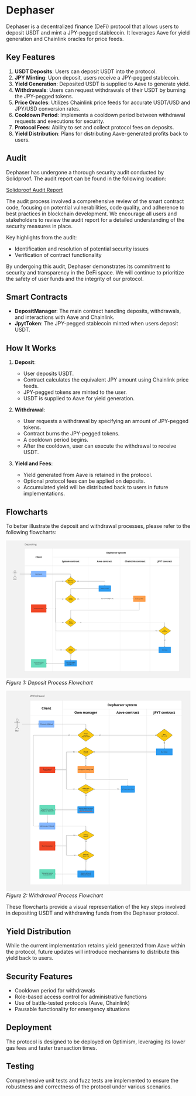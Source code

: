 # Dephaser

Dephaser is a decentralized finance (DeFi) protocol that allows users to deposit USDT and mint a JPY-pegged stablecoin. It leverages Aave for yield generation and Chainlink oracles for price feeds.

## Key Features

1. **USDT Deposits**: Users can deposit USDT into the protocol.
2. **JPY Minting**: Upon deposit, users receive a JPY-pegged stablecoin.
3. **Yield Generation**: Deposited USDT is supplied to Aave to generate yield.
4. **Withdrawals**: Users can request withdrawals of their USDT by burning the JPY-pegged tokens.
5. **Price Oracles**: Utilizes Chainlink price feeds for accurate USDT/USD and JPY/USD conversion rates.
6. **Cooldown Period**: Implements a cooldown period between withdrawal requests and executions for security.
7. **Protocol Fees**: Ability to set and collect protocol fees on deposits.
8. **Yield Distribution**: Plans for distributing Aave-generated profits back to users.

## Audit

Dephaser has undergone a thorough security audit conducted by Solidproof. The audit report can be found in the following location:

[Solidproof Audit Report](https://github.com/solidproof/Projects/tree/main/2024/Dephaser)

The audit process involved a comprehensive review of the smart contract code, focusing on potential vulnerabilities, code quality, and adherence to best practices in blockchain development. We encourage all users and stakeholders to review the audit report for a detailed understanding of the security measures in place.

Key highlights from the audit:
- Identification and resolution of potential security issues
- Verification of contract functionality

By undergoing this audit, Dephaser demonstrates its commitment to security and transparency in the DeFi space. We will continue to prioritize the safety of user funds and the integrity of our protocol.

## Smart Contracts

- **DepositManager**: The main contract handling deposits, withdrawals, and interactions with Aave and Chainlink.
- **JpytToken**: The JPY-pegged stablecoin minted when users deposit USDT.

## How It Works

1. **Deposit**:
   - User deposits USDT.
   - Contract calculates the equivalent JPY amount using Chainlink price feeds.
   - JPY-pegged tokens are minted to the user.
   - USDT is supplied to Aave for yield generation.

2. **Withdrawal**:
   - User requests a withdrawal by specifying an amount of JPY-pegged tokens.
   - Contract burns the JPY-pegged tokens.
   - A cooldown period begins.
   - After the cooldown, user can execute the withdrawal to receive USDT.

3. **Yield and Fees**:
   - Yield generated from Aave is retained in the protocol.
   - Optional protocol fees can be applied on deposits.
   - Accumulated yield will be distributed back to users in future implementations.

## Flowcharts

To better illustrate the deposit and withdrawal processes, please refer to the following flowcharts:

![Deposit Flowchart](images/deposit.jpg)
*Figure 1: Deposit Process Flowchart*

![Withdrawal Flowchart](images/withdrawal.jpg)
*Figure 2: Withdrawal Process Flowchart*

These flowcharts provide a visual representation of the key steps involved in depositing USDT and withdrawing funds from the Dephaser protocol.


## Yield Distribution

While the current implementation retains yield generated from Aave within the protocol, future updates will introduce mechanisms to distribute this yield back to users. 

## Security Features

- Cooldown period for withdrawals
- Role-based access control for administrative functions
- Use of battle-tested protocols (Aave, Chainlink)
- Pausable functionality for emergency situations

## Deployment

The protocol is designed to be deployed on Optimism, leveraging its lower gas fees and faster transaction times.

## Testing

Comprehensive unit tests and fuzz tests are implemented to ensure the robustness and correctness of the protocol under various scenarios.

